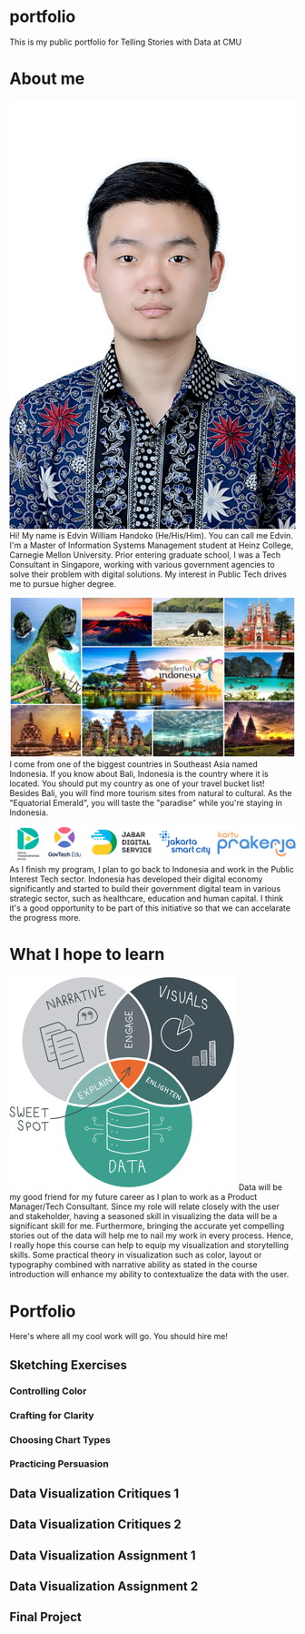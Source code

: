 # portfolio
This is my public portfolio for Telling Stories with Data at CMU

# About me
![Personal Photo](Intro-Photo.jpg)
Hi! My name is Edvin William Handoko (He/His/Him). You can call me Edvin. I'm a Master of Information Systems Management student at Heinz College, Carnegie Mellon University. Prior entering graduate school, I was a Tech Consultant in Singapore, working with various government agencies to solve their problem with digital solutions. My interest in Public Tech drives me to pursue higher degree.

![Wonderful Indonesia](Intro-Indonesia.jpg)
I come from one of the biggest countries in Southeast Asia named Indonesia. If you know about Bali, Indonesia is the country where it is located. You should put my country as one of your travel bucket list! Besides Bali, you will find more tourism sites from natural to cultural. As the "Equatorial Emerald", you will taste the "paradise" while you're staying in Indonesia.

![GovTech Indonesia](Intro-PIT_Indonesia.png)
As I finish my program, I plan to go back to Indonesia and work in the Public Interest Tech sector. Indonesia has developed their digital economy significantly and started to build their government digital team in various strategic sector, such as healthcare, education and human capital. I think it's a good opportunity to be part of this initiative so that we can accelarate the progress more. 

# What I hope to learn
![Telling Stories with Data](Intro-TSWD.png)
Data will be my good friend for my future career as I plan to work as a Product Manager/Tech Consultant. Since my role will relate closely with the user and stakeholder, having a seasoned skill in visualizing the data will be a significant skill for me. Furthermore, bringing the accurate yet compelling stories out of the data will help me to nail my work in every process. Hence, I really hope this course can help to equip my visualization and storytelling skills. Some practical theory in visualization such as color, layout or typography combined with narrative ability as stated in the course introduction will enhance my ability to contextualize the data with the user.

# Portfolio
Here's where all my cool work will go. You should hire me!
## Sketching Exercises
### Controlling Color
### Crafting for Clarity
### Choosing Chart Types
### Practicing Persuasion
## Data Visualization Critiques 1
## Data Visualization Critiques 2
## Data Visualization Assignment 1
## Data Visualization Assignment 2
## Final Project
